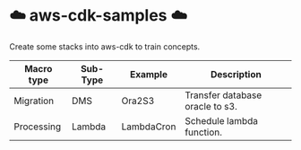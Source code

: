 # :cloud: aws-cdk-samples :cloud:
Create some stacks into aws-cdk to train concepts.

| Macro type    | Sub-Type      | Example       | Description |
| ------------- | ------------- | ------------- | ------------- |
| Migration     | DMS           | Ora2S3        | Transfer database oracle to s3. |
| Processing    | Lambda        | LambdaCron    | Schedule lambda function.  |
